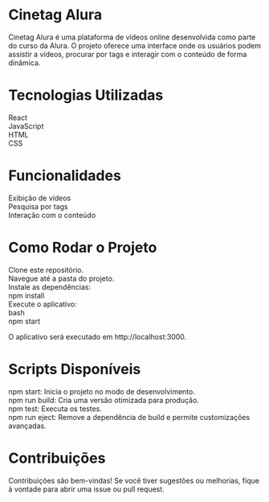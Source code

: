 # Cinetag Alura
Cinetag Alura é uma plataforma de vídeos online desenvolvida como parte do curso da Alura. O projeto oferece uma interface onde os usuários podem assistir a vídeos, procurar por tags e interagir com o conteúdo de forma dinâmica.<br>

# Tecnologias Utilizadas
React<br>
JavaScript<br>
HTML<br>
CSS<br>

# Funcionalidades
Exibição de vídeos<br>
Pesquisa por tags<br>
Interação com o conteúdo<br>

# Como Rodar o Projeto
Clone este repositório.<br>
Navegue até a pasta do projeto.<br>
Instale as dependências:<br>
npm install<br>
Execute o aplicativo:<br>
bash<br>
npm start<br>

O aplicativo será executado em http://localhost:3000.<br>

# Scripts Disponíveis
npm start: Inicia o projeto no modo de desenvolvimento.<br>
npm run build: Cria uma versão otimizada para produção.<br>
npm test: Executa os testes.<br>
npm run eject: Remove a dependência de build e permite customizações avançadas.<br>

# Contribuições
Contribuições são bem-vindas! Se você tiver sugestões ou melhorias, fique à vontade para abrir uma issue ou pull request.<br>
